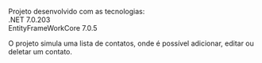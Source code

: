 Projeto desenvolvido com as tecnologias:  
	.NET 7.0.203  
	EntityFrameWorkCore 7.0.5  

O projeto simula uma lista de contatos, onde é possível adicionar, editar ou deletar um contato.
